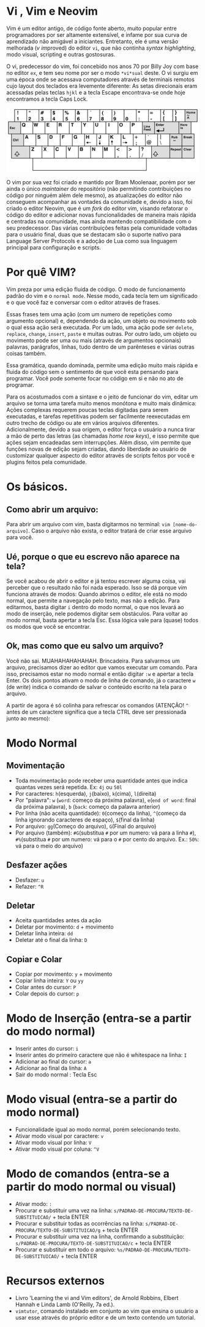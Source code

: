 # Vi , Vim e Neovim

Vim é um editor antigo, de código fonte aberto, muito popular entre programadores por ser altamente extensível, e infame por sua curva de aprendizado não amigável a iniciantes. Entretanto, ele é uma versão melhorada (*v* *im*proved) do editor `vi`, que não continha _syntax highlighting_, modo visual, scripting e outras gostosuras.

O vi, predecessor do vim, foi concebido nos anos 70 por Billy Joy com base no editor `ex`, e tem seu nome por ser o modo `*vi*sual` deste. O vi surgiu em uma época onde se acessava computadores através de terminais remotos cujo layout dos teclados era levemente diferente: As setas direcionais eram acessadas pelas teclas `hjkl` e a tecla Escape encontrava-se onde hoje encontramos a tecla Caps Lock.

<img title="teclado do terminal ADM3A" alt="teclado antigo kk" src="./Resources/ADM3A.png">

O vim por sua vez foi criado e mantido por Bram Moolenaar, porém por ser ainda o único *maintainer* do repositório (não permitindo contribuições no código por ninguém além dele mesmo), as atualizações do editor não conseguem acompanhar as vontades da comunidade e, devido a isso, foi criado o editor Neovim, que é um *fork* do editor vim, visando refatorar o código do editor e adicionar novas funcionalidades de maneira mais rápida e centradas na comunidade, mas ainda mantendo compatibilidade com o seu predecessor. Das várias contribuições feitas pela comunidade voltadas para o usuário final, duas que se destacam são o suporte nativo para Language Server Protocols e a adoção de Lua como sua linguagem principal para configuração e scripts.

# Por quê VIM?

Vim preza por uma edição fluida de código. O modo de funcionamento padrão do vim e o `normal mode`. Nesse modo, cada tecla tem um significado e o que você faz e conversar com o editor através de frases.

Essas frases tem uma ação (com um numero de repetições como argumento opcional) e, dependendo da ação, um objeto ou movimento sob o qual essa ação será executada. Por um lado, uma ação pode ser `delete`, `replace`, `change`, `insert`, `paste` e muitas outras. Por outro lado, um objeto ou movimento pode ser uma ou mais (através de argumentos opcionais) palavras, parágrafos, linhas, tudo dentro de um parênteses e várias outras coisas também.

Essa gramática, quando dominada, permite uma edição muito mais rápida e fluida do código sem o sentimento de que você esta pensando para programar. Você pode somente focar no código em si e não no ato de programar.

Para os acostumados com a sintaxe e o jeito de funcionar do vim, editar um arquivo se torna uma tarefa muito menos monótona e muito mais dinâmica: 
Ações complexas requerem poucas teclas digitadas para serem executadas, e tarefas repetitivas podem ser facilmente reexecutadas em outro trecho de código ou ate em vários arquivos diferentes.
Adicionalmente, devido a sua origem, o editor força o usuário a nunca tirar a mão de perto das letras (as chamadas _home row keys_), e isso permite que ações sejam encadeadas sem interrupções. 
Além disso, vim permite que funções novas de edição sejam criadas, dando liberdade ao usuário de customizar qualquer aspecto do editor através de scripts feitos por você e plugins feitos pela comunidade.

# Os básicos.

## Como abrir um arquivo:
Para abrir um arquivo com vim, basta digitarmos no terminal: `vim [nome-do-arquivo]`. Caso o arquivo não exista, o editor tratará de criar esse arquivo para você.

## Ué, porque o que eu escrevo não aparece na tela?

Se você acabou de abrir o editor e já tentou escrever alguma coisa, vai perceber que o resultado não foi nada esperado. 
Isso se dá porque vim funciona através de modos: Quando abrimos o editor, ele está no modo normal, que permite a navegação pelo texto, mas não a edição.
Para editarmos, basta digitar `i` dentro do modo normal, o que nos levará ao modo de inserção, nele podemos digitar sem obstáculos. 
Para voltar ao modo normal, basta apertar a tecla Esc. Essa lógica vale para (quase) todos os modos que você se encontrar.

## Ok, mas como que eu salvo um arquivo?
Você não sai. MUAHAHAHAHAHAH. Brincadeira. Para salvarmos um arquivo, precisamos dizer ao editor que vamos executar um comando.
Para isso, precisamos estar no modo normal e então digitar `:w` e apertar a tecla Enter. Os dois pontos ativam o modo de linha de comando, 
já o caractere `w` (de _write_) indica o comando de salvar o conteúdo escrito na tela para o arquivo. 

A partir de agora é só colinha para refrescar os comandos (ATENÇÃO! `^` antes de um caractere significa que a tecla CTRL deve ser pressionada junto ao mesmo):

# Modo Normal
## Movimentação

-  Toda movimentação pode receber uma quantidade antes que indica quantas vezes será repetida. Ex: `4j` ou `50l`
-  Por caracteres: `h`(esquerda), `j`(baixo), `k`(cima), `l`(direita)
-  Por "palavra": `w` (`word`: começo da próxima palavra), `e`(`end of word`: final da próxima palavra), `b` (`back`: começo da palavra anterior)
-  Por linha (não aceita quantidade): `0`(começo da linha), `^`(começo da linha ignorando caracteres de espaço), `$`(final da linha)
-  Por arquivo: `gg`(Começo do arquivo), `G`(Final do arquivo)
-  Por arquivo (também): `#G`(substitua `#` por um numero: vá para a linha `#`), `#%`(substitua `#` por um numero: vá para o `#` por cento do arquivo. Ex.: `50%`: vá para o meio do arquivo)

## Desfazer ações
-  Desfazer: `u`
-  Refazer: `^R` 

## Deletar
-  Aceita quantidades antes da ação
-  Deletar por movimento: `d` + movimento
-  Deletar linha inteira: `dd`
-  Deletar até o final da linha: `D`

## Copiar e Colar
-  Copiar por movimento: `y` + movimento
-  Copiar linha inteira: `Y` ou `yy`
-  Colar antes do cursor: `P`
-  Colar depois do cursor: `p`

# Modo de Inserção (entra-se a partir do modo normal)
-  Inserir antes do cursor: `i`
-  Inserir antes do primeiro caractere que não é whitespace na linha: `I`
-  Adicionar ao final do cursor: `a` 
-  Adicionar ao final da linha: `A`
-  Sair do modo normal : Tecla Esc

# Modo visual (entra-se a partir do modo normal)
-  Funcionalidade igual ao modo normal, porém selecionando texto.
-  Ativar modo visual por caractere: `v`
-  Ativar modo visual por linha: `V`
-  Ativar modo visual por coluna: `^V` 

# Modo de comandos (entra-se a partir do modo normal ou visual)
-  Ativar modo:  `:`
-  Procurar e substituir uma vez na linha: `s/PADRAO-DE-PROCURA/TEXTO-DE-SUBSTITUICAO/` + tecla ENTER
-  Procurar e substituir todas as ocorrências na linha: `s/PADRAO-DE-PROCURA/TEXTO-DE-SUBSTITUICAO/g` + tecla ENTER
-  Procurar e substituir uma vez na linha, confirmando a substituição: `s/PADRAO-DE-PROCURA/TEXTO-DE-SUBSTITUICAO/c` + tecla ENTER
-  Procurar e substituir em todo o arquivo: `%s/PADRAO-DE-PROCURA/TEXTO-DE-SUBSTITUICAO/` + tecla ENTER

# Recursos externos
- Livro 'Learning the vi and Vim editors', de Arnold Robbins, Elbert Hannah e Linda Lamb (O'Reilly, 7a ed.).
- `vimtutor`, comando instalado em conjunto ao vim que ensina o usuário a usar esse através do próprio editor e de um texto contendo um tutorial.
